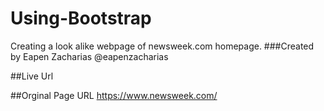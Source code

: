 # Using-Bootstrap

Creating a look alike webpage of newsweek.com homepage.
###Created by Eapen Zacharias
@eapenzacharias

##Live Url

##Orginal Page URL
https://www.newsweek.com/
